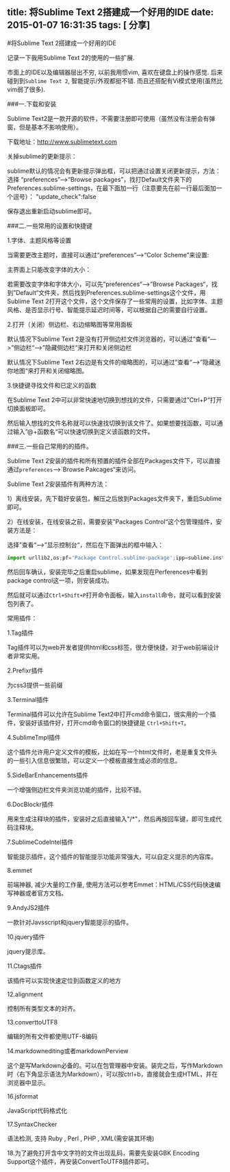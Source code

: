 
title: 将Sublime Text 2搭建成一个好用的IDE
date: 2015-01-07 16:31:35
tags: [ 分享]
---


#将Sublime Text 2搭建成一个好用的IDE 

记录一下我用Sublime Text 2的使用的一些扩展. 

市面上的IDE以及编辑器层出不穷, 以前我用惯vim, 喜欢在键盘上的操作感觉. 后来碰到到`Sublime Text 2`, 智能提示/外观都挺不错. 
而且还搭配有Vi模式使用(虽然比vim弱了很多).

###一.下载和安装

Sublime Text2是一款开源的软件，不需要注册即可使用（虽然没有注册会有弹窗，但是基本不影响使用）。  

下载地址：http://www.sublimetext.com

关掉sublime的更新提示：  

sublime默认的情况会有更新提示弹出框，可以把通过设置关闭更新提示，方法：  
选择 “preferences”—>“Browse packages”，找打Default文件夹下的Preferences.sublime-settings，在最下面加一行（注意要先在前一行最后面加一个逗号）： 
"update_check":false  

保存退出重新启动sublime即可。 


<!--more--> 

###二.一些常用的设置和快捷键

1.字体、主题风格等设置

当需要更改主题时，直接可以通过“preferences”—>“Color Scheme”来设置: 　

主界面上只能改变字体的大小： 　　

若需要改变字体和字体大小，可以先”preferences“—>”Browse Packages“，找到”Default“文件夹，然后找到Preferences.sublime-settings这个文件，用Sublime Text 2打开这个文件，这个文件保存了一些常用的设置，比如字体、主题风格、是否显示行号、智能提示延迟时间等，可以根据自己的需要自行设置。  

2.打开（关闭）侧边栏、右边缩略图等常用面板  

默认情况下Sublime Text 2是没有打开侧边栏文件浏览器的，可以通过”查看“—>”侧边栏“—>”隐藏侧边栏“来打开和关闭侧边栏  

默认情况下Sublime Text 2右边是有文件的缩略图的，可以通过”查看“—>”隐藏迷你地图“来打开和关闭缩略图。  

3.快捷键寻找文件和已定义的函数 

在Sublime Text 2中可以非常快速地切换到想找的文件，只需要通过”Ctrl+P“打开切换面板即可。 

然后输入想找的文件名称就可以快速找切换到该文件了。如果想要找函数，可以通过输入”@+函数名“可以快速切换到定义该函数的文件。  

###三.一些自己常用的的插件。

Sublime Text 2安装的插件和所有预置的插件全部在Packages文件下，可以直接通过`preferences`—>`Browse Pakcages“来访问。  

Sublime Text 2安装插件有两种方法：  

1）离线安装，先下载好安装包，解压之后放到Packages文件夹下，重启Sublime即可。  

2）在线安装，在线安装之前，需要安装”Packages Control“这个包管理插件，安装方法是：  

选择”查看“—>”显示控制台“，然后在下面弹出的框中输入：  
```python
import urllib2,os;pf='Package Control.sublime-package';ipp=sublime.installed_packages_path();os.makedirs(ipp) if not os.path.exists(ipp) else None;open(os.path.join(ipp,pf),'wb').write(urllib2.urlopen('http://sublime.wbond.net/'+pf.replace(' ','%20')).read())
```
然后回车确认，安装完毕之后重启sublime，如果发现在Perferences中看到package control这一项，则安装成功。  

然后就可以通过`Ctrl+Shift+P`打开命令面板，输入`install`命令，就可以看到安装包列表了。 　　

常用插件：  

1.Tag插件  

Tag插件可以为web开发者提供html和css标签，很方便快捷，对于web前端设计者非常实用。

2.Prefixr插件  

为css3提供一些前缀

3.Terminal插件  

Terminal插件可以允许在Sublime Text2中打开cmd命令窗口，很实用的一个插件，安装好该插件好，打开cmd命令窗口的快捷键是 `Ctrl+Shift+T`。

4.SublimeTmpl插件  

这个插件允许用户定义文件的模板，比如在写一个html文件时，老是重复文件头的一些引入信息很繁琐，可以定义一个模板直接生成必须的信息。

5.SideBarEnhancements插件  

一个增强侧边栏文件夹浏览功能的插件，比较不错。

6.DocBlockr插件  

用来生成注释块的插件，安装好之后直接输入"/*"，然后再按回车键，即可生成代码注释块。

7.SublimeCodeIntel插件  

智能提示插件，这个插件的智能提示功能非常强大，可以自定义提示的内容库。 

8.emmet  

前端神器, 减少大量的工作量, 使用方法可以参考Emmet：HTML/CSS代码快速编写神器或者官方文档。

9.AndyJS2插件  

一款针对Javsscript和jquery智能提示的插件。

10.jquery插件  

jquery提示库。

11.Ctags插件  

该插件可以实现快速定位到函数定义的地方

12.alignment  

控制所有类型文本的对齐。

13.converttoUTF8  

编辑的所有文件都使用UTF-8编码  


14.markdownediting或者markdownPerview  

这个是写Markdown必备的。可以在包管理器中安装。装完之后，写作Markdown时（右下角显示语法为Markdown），可以按ctrl+b，直接就会生成HTML，并在浏览器中显示。

16.jsformat  

JavaScript代码格式化

17.SyntaxChecker  
   
语法检测, 支持 Ruby , Perl , PHP , XML(需安装其环境)

18.为了避免打开含中文字符的文件出现乱码，需要先安装GBK Encoding Support这个插件，再安装ConvertToUTF8插件即可。  
